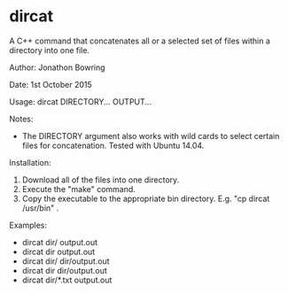 # dircat
A C++ command that concatenates all or a selected set of files within a directory into one file.

Author:
Jonathon Bowring

Date:
1st October 2015

Usage:
dircat DIRECTORY... OUTPUT...

Notes:
- The DIRECTORY argument also works with wild cards to select certain files for concatenation. Tested with Ubuntu 14.04.

Installation:
1. Download all of the files into one directory.
2. Execute the "make" command.
3. Copy the executable to the appropriate bin directory. E.g. "cp dircat /usr/bin" .
 
Examples:
- dircat dir/ output.out
- dircat dir output.out
- dircat dir/ dir/output.out
- dircat dir dir/output.out
- dircat dir/*.txt output.out
